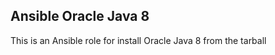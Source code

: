 Ansible Oracle Java 8
---------------------

This is an Ansible role for install Oracle Java 8 from the tarball
